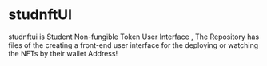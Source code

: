 # studnftUI
studnftui is Student Non-fungible Token User Interface , The Repository has files of the creating a front-end user interface for the deploying or watching the NFTs by their wallet Address!
